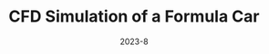 ---
title: CFD Simulation of a Formula Car
description: A mini project to simulate the airflow around a Formula car using ANSYS Fluent.
date: 2023-8
tags: [CFD, Simulation, ANSYS Fluent]
images: [
    [5.png, Simulation results - pressure plot],
    [4.png, Simulation restults - stream velocity plot],
    [1.png, Model of the Formula car being simulated],
    [2.png, Mesh design],
    [3.png, Solver while running],
]
role: Personal Project
---